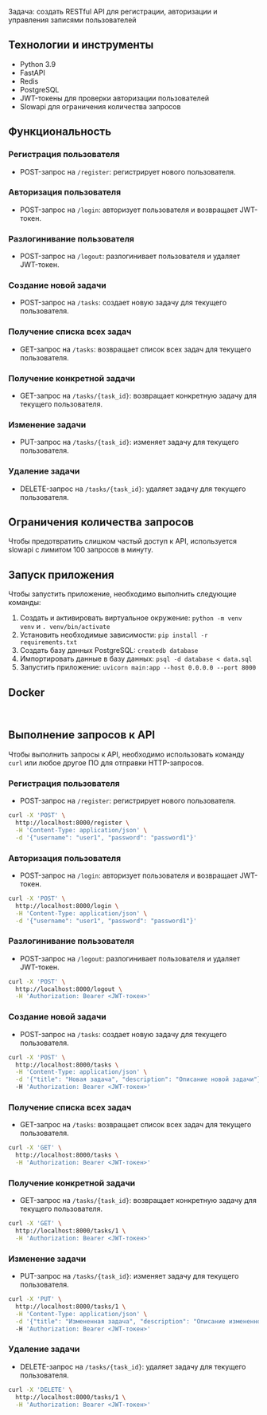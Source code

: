 
Задача: создать RESTful API для регистрации, авторизации и управления записями пользователей

## Технологии и инструменты

* Python 3.9
* FastAPI
* Redis
* PostgreSQL
* JWT-токены для проверки авторизации пользователей
* Slowapi для ограничения количества запросов

## Функциональность

### Регистрация пользователя

* POST-запрос на `/register`: регистрирует нового пользователя.

### Авторизация пользователя

* POST-запрос на `/login`: авторизует пользователя и возвращает JWT-токен.

### Разлогинивание пользователя

* POST-запрос на `/logout`: разлогинивает пользователя и удаляет JWT-токен.

### Создание новой задачи

* POST-запрос на `/tasks`: создает новую задачу для текущего пользователя.

### Получение списка всех задач

* GET-запрос на `/tasks`: возвращает список всех задач для текущего пользователя.

### Получение конкретной задачи

* GET-запрос на `/tasks/{task_id}`: возвращает конкретную задачу для текущего пользователя.

### Изменение задачи

* PUT-запрос на `/tasks/{task_id}`: изменяет задачу для текущего пользователя.

### Удаление задачи

* DELETE-запрос на `/tasks/{task_id}`: удаляет задачу для текущего пользователя.

## Ограничения количества запросов

Чтобы предотвратить слишком частый доступ к API, используется slowapi с лимитом 100 запросов в минуту.

## Запуск приложения

Чтобы запустить приложение, необходимо выполнить следующие команды:

1. Создать и активировать виртуальное окружение: `python -m venv venv` и `. venv/bin/activate`
2. Установить необходимые зависимости: `pip install -r requirements.txt`
3. Создать базу данных PostgreSQL: `createdb database`
4. Импортировать данные в базу данных: `psql -d database < data.sql`
5. Запустить приложение: `uvicorn main:app --host 0.0.0.0 --port 8000`

## Docker

```docker build -t my-fastapi-app .
```

```docker run -p 8000:8000 my-fastapi-app
```

## Выполнение запросов к API

Чтобы выполнить запросы к API, необходимо использовать команду `curl` или любое другое ПО для отправки HTTP-запросов.


### Регистрация пользователя

* POST-запрос на `/register`: регистрирует нового пользователя.
```bash
curl -X 'POST' \
  http://localhost:8000/register \
  -H 'Content-Type: application/json' \
  -d '{"username": "user1", "password": "password1"}'
```

### Авторизация пользователя

* POST-запрос на `/login`: авторизует пользователя и возвращает JWT-токен.
```bash
curl -X 'POST' \
  http://localhost:8000/login \
  -H 'Content-Type: application/json' \
  -d '{"username": "user1", "password": "password1"}'
```

### Разлогинивание пользователя

* POST-запрос на `/logout`: разлогинивает пользователя и удаляет JWT-токен.
```bash
curl -X 'POST' \
  http://localhost:8000/logout \
  -H 'Authorization: Bearer <JWT-токен>'
```

### Создание новой задачи

* POST-запрос на `/tasks`: создает новую задачу для текущего пользователя.
```bash
curl -X 'POST' \
  http://localhost:8000/tasks \
  -H 'Content-Type: application/json' \
  -d '{"title": "Новая задача", "description": "Описание новой задачи"}'
  -H 'Authorization: Bearer <JWT-токен>'
```

### Получение списка всех задач

* GET-запрос на `/tasks`: возвращает список всех задач для текущего пользователя.
```bash
curl -X 'GET' \
  http://localhost:8000/tasks \
  -H 'Authorization: Bearer <JWT-токен>'
```

### Получение конкретной задачи

* GET-запрос на `/tasks/{task_id}`: возвращает конкретную задачу для текущего пользователя.
```bash
curl -X 'GET' \
  http://localhost:8000/tasks/1 \
  -H 'Authorization: Bearer <JWT-токен>'
```

### Изменение задачи

* PUT-запрос на `/tasks/{task_id}`: изменяет задачу для текущего пользователя.
```bash
curl -X 'PUT' \
  http://localhost:8000/tasks/1 \
  -H 'Content-Type: application/json' \
  -d '{"title": "Измененная задача", "description": "Описание измененной задачи"}'
  -H 'Authorization: Bearer <JWT-токен>'
```

### Удаление задачи

* DELETE-запрос на `/tasks/{task_id}`: удаляет задачу для текущего пользователя.
```bash
curl -X 'DELETE' \
  http://localhost:8000/tasks/1 \
  -H 'Authorization: Bearer <JWT-токен>'
```

